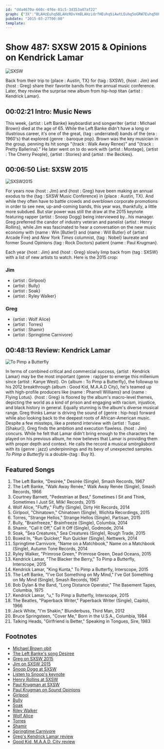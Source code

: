 ```yaml
---
id: "dda4670a-660c-4f6e-81c5-3d353a47af22"
graph: {"3X":"BLAHzEuhq5BLAHzRDvYmBLAHzidrfHEuhq5iAwtLEuhq5oGRW7Euhq5UFSgoEuhq5Rsu3v","BE":"BIQNSFjmkRBIQNSF0pJqNdldAtLUuoRuaOCtLUuo3kVuI84oKS3kVuImVO48","28D":"BEwdkixHgiBEwdkBMefyBEwdkcseeEBAy8PBMefyBMefyQbsj0BAy8PcseeE73JG2ixHgi9jnRZixHgiixHgijVH9K97qipixHgi97qipBHm1GQbsj0cseeE97qipX6cfd"}
pubdate: "2015-03-27T00:00"
template: 
---
```






# Show 487: SXSW 2015 & Opinions on Kendrick Lamar

![SXSW](https://static.soundopinions.org/images/2015/sxsw2015_web.jpg)

Back from their trip to {place : Austin, TX} for {tag : SXSW}, {host : Jim} and {host : Greg} share their favorite bands from the annual music conference. Later, they review the surprise new album from hip-hop titan {artist : Kendrick Lamar}.



## 00:02:21 Intro: Music News

This week, {artist : Left Banke} keyboardist and songwriter {artist : Michael Brown} died at the age of 65. While the Left Banke didn't have a long or illustrious career, it's one of the great, {tag : underrated} bands of the {era : 1960's} that explored {genre : baroque pop}. Brown was the key musician in the group, penning its hit songs "{track : Walk Away Renee}" and "{track : Pretty Ballerina}." He later went on to do work with {artist : Montage}, {artist : The Cherry People}, {artist : Stories} and {artist : the Beckies}.



## 00:06:50 List: SXSW 2015

![SXSW2015](https://static.soundopinions.org/assets/487/BE0.jpg)

For years now {host : Jim} and {host : Greg} have been making an annual exodus to the {tag : SXSW Music Conference} in {place : Austin, TX}. And while they often have to battle crowds and overblown corporate promotions in order to see new, up-and-coming bands, this year was, thankfully, a little more subdued. But star power was still the draw at the 2015 keynote featuring rapper {artist : Snoop Dogg} being interviewed by...his manager. Greg preferred the candor of industry veteran and panelist {artist : Henry Rollins}, while Jim was fascinated to hear a conversation on the new music economy with {name : Win [Butler]} and {name : Will Butler} of {artist : Arcade Fire} and *New York Times* columnist, {tag : Nobel} laureate and former Sound Opinions {tag : Rock Doctors} patient {name : Paul Krugman}.

Each year {host : Jim} and {host : Greg} slowly limp back from {tag : SXSW} with a list of new artists to watch. Here is the 2015 crop:


### Jim

- {artist : Girlpool}
- {artist : Bully}
- {artist : Soak}
- {artist : Ryley Walker}


### Greg

- {artist : Wolf Alice}
- {artist : Torres}
- {artist : Shamir}
- {artist : Springtime Carnivore}



## 00:48:13 Review: Kendrick Lamar

![To Pimp a Butterfly](https://static.soundopinions.org/assets/487/28D0.jpg)

In terms of combined critical and commercial success, {artist : Kendrick Lamar} may be the most important {genre : rap}per to emerge this millenium since {artist : Kanye West}. On {album : To Pimp a Butterfly}, the followup to his 2012 breakthrough {album : Good Kid, M.A.A.D City}, he's teamed up with high-profile producers like {name : Pharrell Williams} and {name : Flying Lotus}. {host : Greg} is floored by the album's macro-level themes, depicting the world as a kind of prison and engaging with racism, injustice, and black history in general. Equally stunning is the album's diverse musical range. Greg thinks Lamar is driving the sound of {genre : hip-hop} forward while also looking back to the deepest roots of African-American music. Despite a few missteps, like a pretend interview with {artist : Tupac [Shakur]}, Greg finds the ambition and execution flawless. {host : Jim} concurs. While he felt that Lamar didn't bring enough to the characters he played on his previous album, he now believes that Lamar is providing them with proper depth and context. He calls the record a musical smörgåsbord with its {genre : jazz} underpinnings and its bevy of unexpected samples. *To Pimp a Butterfly* is a double-{tag : Buy It}.



## Featured Songs

1. The Left Banke, "Desirée," Desirée (Single), Smash Records, 1967
2. The Left Banke, "Walk Away Renée," Walk Away Renée (Single), Smash Records, 1966
3. Courtney Barnett, "Pedestrian at Best," Sometimes I Sit and Think, Sometimes I Just Sit, Milk! Records, 2015
4. Wolf Alice, "Fluffy," Fluffy (Single), Dirty Hit Records, 2014
5. Girlpool, "Chinatown," Chinatown (Single), Wichita Recordings, 2015
6. Torres, "Strange Hellos," Strange Hellos (Single), Partisan, 2015
7. Bully, "Brainfreeze," Brainfreeze (Single), Columbia, 2014
8. Shamir, "Call It Off," Call It Off (Single), Godmode, 2014
9. Soak, "Sea Creatures," Sea Creatures (Single), Rough Trade, 2015
10. Boxed In, "Run Quicker," Run Quicker (Single), Nettwerk, 2014
11. Springtime Carnivore, "Name on a Matchbook," Name on a Matchbook (Single), Autumn Tone Records, 2014
12. Ryley Walker, "Primrose Green," Primrose Green, Dead Oceans, 2015
13. Kendrick Lamar, "The Blacker the Berry," To Pimp a Butterfly, Interscope, 2015
14. Kendrick Lamar, "King Kunta," To Pimp a Butterfly, Interscope, 2015
15. The Left Banke, "I've Got Something on My Mind," I've Got Something on My Mind (Single), Smash Records, 1967
16. Bob Dylan & the Band, "Long Distance Operator," The Basement Tapes, Columbia, 1975
17. Kendrick Lamar, "u," To Pimp a Butterfly, Interscope, 2015
18. The Beatles, "Paperback Writer," Paperback Writer (Single), Capitol, 1966
19. Jack White, "I'm Shakin," Blunderbuss, Third Man, 2012
20. Bruce Springsteen, "Cover Me," Born in the U.S.A., Columbia, 1984
21. Talking Heads, "Girlfriend is Better," Speaking in Tongues, Sire, 1983



## Footnotes

- [Michael Brown obit](http://www.billboard.com/articles/news/6509326/left-banke-keyboardist-michael-brown-dead)
- [The Left Banke's song Desiree](http://www.theguardian.com/music/musicblog/2012/mar/23/old-music-left-banke-desiree)
- [Greg on SXSW 2015](http://www.chicagotribune.com/entertainment/music/chi-sxsw-final-20150320-column.html#page=1)
- [Jim on SXSW 2015](http://www.wbez.org/blogs/jim-derogatis/2015-03/snoop%E2%80%99s-keynote-courtney-barnett-ultimate-painting-and-jacco-gardner)
- [Snoop Dogg at SXSW](http://sxsw.com/music/news/2015/snoop-dogg-keynote-sxsw-music-2015)
- [Listen to Snoop's keynote](https://soundcloud.com/officialsxsw/sxsw-keynote-conversation-snoop-dogg-sxsw-music-2016)
- [Henry Rollins at SXSW](http://www.indiewire.com/article/sxsw-9-life-hacks-from-henry-rollins-that-will-inspire-20150321)
- [Paul Krugman at SXSW](http://www.wbez.org/blogs/jim-derogatis/2015-03/rock-economics-paul-krugman-plus-ting-tings-sun-club-and-bully-111740)
- [Paul Krugman on Sound Opinions](http://www.soundopinions.org/show/313/#paulkrugman)
- [Girlpool](http://girlpoool.bandcamp.com/)
- [Bully](https://bullythemusic.bandcamp.com/)
- [Soak](http://www.soakmusic.net/)
- [Riley Walker](http://deadoceans.com/blog/2015/01/album-announce-ryley-walker-new-album-primrose-green-out-331-listen-to-the-title-track-via-aquarium-drunkard/)
- [Wolf Alice](http://wolfalice.co.uk/)
- [Torres](http://torrestorrestorres.com/)
- [Shamir](https://www.facebook.com/pages/Shamir/699660353456278)
- [Springtime Carnivore](http://www.springtimecarnivore.com/)
- [Greg's Kendrick Lamar review](http://www.chicagotribune.com/entertainment/music/chi-kendrick-lamar-album-review-to-pimp-a-butterfly-reviewed-20150316-column.html)
- [Good Kid, M.A.A.D. City review](/show/362/)